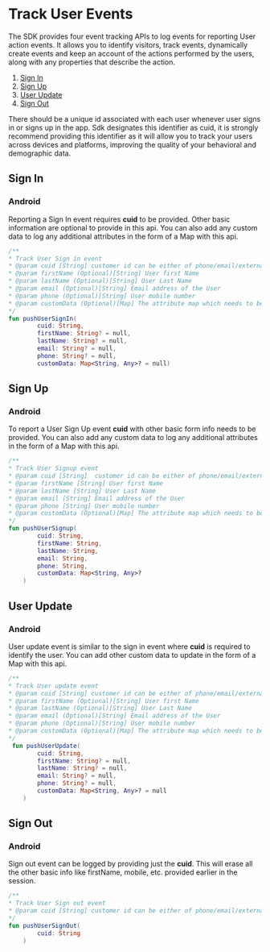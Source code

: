 # Track User Events

The SDK provides four event tracking APIs to log events for reporting User action events. It allows you to identify visitors, track events, dynamically create events and keep an account of the actions performed by the users, along with any properties that describe the action.

1. [Sign In](README.md#sign-in) 
2. [Sign Up](README.md#sign-up) 
3. [User Update](README.md#user-update) 
4. [Sign Out](README.md#sign-out) 

There should be a unique id associated with each user whenever user signs in or signs up in the app. Sdk designates this identifier as cuid, it is strongly recommend providing this identifier as it will allow you to track your users across devices and platforms, improving the quality of your behavioral and demographic data.


## Sign In

### Android
Reporting a Sign In event requires **cuid** to be provided. Other basic information are optional to provide in this api. You can also add any custom data to log any additional attributes in the form of a Map with this api.
```kotlin
/**
* Track User Sign in event
* @param cuid [String] customer id can be either of phone/email/externalId
* @param firstName (Optional)[String] User first Name
* @param lastName (Optional)[String] User Last Name
* @param email (Optional)[String] Email address of the User
* @param phone (Optional)[String] User mobile number
* @param customData (Optional)[Map] The attribute map which needs to be set for the user
*/
fun pushUserSignIn(
        cuid: String,
        firstName: String? = null,
        lastName: String? = null,
        email: String? = null,
        phone: String? = null,
        customData: Map<String, Any>? = null)

```

## Sign Up

### Android
To report a User Sign Up event **cuid** with other basic form info needs to be provided. You can also add any custom data to log any additional attributes in the form of a Map with this api.

```kotlin
/**
* Track User Signup event
* @param cuid [String]  customer id can be either of phone/email/externalId
* @param firstName [String] User first Name
* @param lastName [String] User Last Name
* @param email [String] Email address of the User
* @param phone [String] User mobile number
* @param customData (Optional)[Map] The attribute map which needs to be set for the user
*/
fun pushUserSignup(
        cuid: String,
        firstName: String,
        lastName: String,
        email: String,
        phone: String,
        customData: Map<String, Any>?
    )

```

## User Update
### Android
User update event is similar to the sign in event where **cuid** is required to identify the user. You can add other custom data to update in the form of a Map with this api.

```kotlin
/**
* Track User update event
* @param cuid [String] customer id can be either of phone/email/externalId
* @param firstName (Optional)[String] User first Name
* @param lastName (Optional)[String] User Last Name
* @param email (Optional)[String] Email address of the User
* @param phone (Optional)[String] User mobile number
* @param customData (Optional)[Map] The attribute map which needs to be set for the user
*/
 fun pushUserUpdate(
        cuid: String,
        firstName: String? = null,
        lastName: String? = null,
        email: String? = null,
        phone: String? = null,
        customData: Map<String, Any>? = null
    ) 

```


## Sign Out

### Android
Sign out event can be logged by providing just the **cuid**. This will erase all the other basic info like firstName, mobile, etc. provided earlier in the session. 

```kotlin
/**
* Track User Sign out event
* @param cuid [String] customer id can be either of phone/email/externalId
*/
fun pushUserSignOut(
        cuid: String
    )

```
